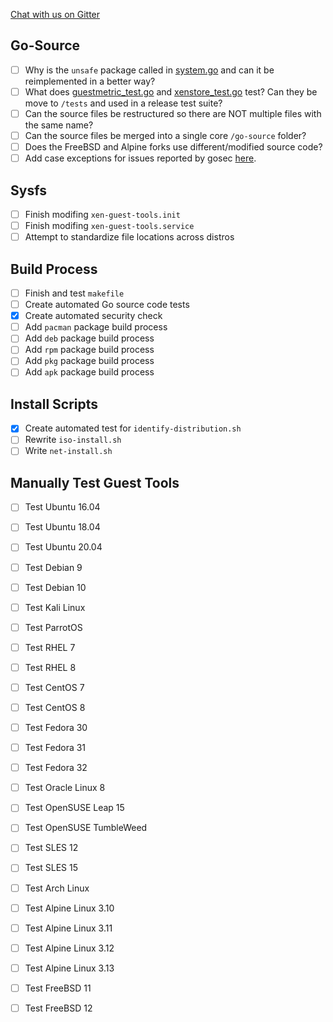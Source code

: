 [Chat with us on Gitter](https://gitter.im/xen-guest-tools/Development#)


## Go-Source

- [ ] Why is the `unsafe` package called in [system.go](https://github.com/JustinTimperio/xen-guest-tools/blob/master/go-source/system/system.go) and can it be reimplemented in a better way?
- [ ] What does [guestmetric_test.go](https://github.com/JustinTimperio/xen-guest-tools/blob/master/go-source/guestmetric/guestmetric_test.go) and [xenstore_test.go](https://github.com/JustinTimperio/xen-guest-tools/tree/master/go-source/xenstoreclient) test? Can they be move to `/tests` and used in a release test suite?
- [ ] Can the source files be restructured so there are NOT multiple files with the same name?
- [ ] Can the source files be merged into a single core `/go-source` folder?
- [ ] Does the FreeBSD and Alpine forks use different/modified source code?
- [ ] Add case exceptions for issues reported by gosec [here](https://github.com/JustinTimperio/xen-guest-tools/issues/1).

## Sysfs
- [ ] Finish modifing `xen-guest-tools.init`
- [ ] Finish modifing `xen-guest-tools.service`
- [ ] Attempt to standardize file locations across distros

## Build Process
- [ ] Finish and test `makefile`
- [ ] Create automated Go source code tests
- [x] Create automated security check
- [ ] Add `pacman` package build process
- [ ] Add `deb` package build process
- [ ] Add `rpm` package build process
- [ ] Add `pkg` package build process
- [ ] Add `apk` package build process

## Install Scripts
- [x] Create automated test for `identify-distribution.sh`
- [ ] Rewrite `iso-install.sh`
- [ ] Write `net-install.sh`

## Manually Test Guest Tools

- [ ] Test Ubuntu 16.04
- [ ] Test Ubuntu 18.04
- [ ] Test Ubuntu 20.04
- [ ] Test Debian 9
- [ ] Test Debian 10
- [ ] Test Kali Linux
- [ ] Test ParrotOS

- [ ] Test RHEL 7
- [ ] Test RHEL 8
- [ ] Test CentOS 7
- [ ] Test CentOS 8
- [ ] Test Fedora 30
- [ ] Test Fedora 31
- [ ] Test Fedora 32
- [ ] Test Oracle Linux 8

- [ ] Test OpenSUSE Leap 15
- [ ] Test OpenSUSE TumbleWeed
- [ ] Test SLES 12
- [ ] Test SLES 15

- [ ] Test Arch Linux 

- [ ] Test Alpine Linux 3.10
- [ ] Test Alpine Linux 3.11
- [ ] Test Alpine Linux 3.12
- [ ] Test Alpine Linux 3.13

- [ ] Test FreeBSD 11
- [ ] Test FreeBSD 12
